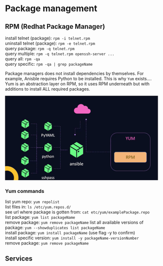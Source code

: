 # Package management

## RPM (Redhat Package Manager)  

install telnet (package): ``rpm -i telnet.rpm``  
uninstall telnet (package): ``rpm -e telnet.rpm``  
query package: ``rpm -q telnet.rpm``  
query multiple: ``rpm -q telnet.rpm openssh-server ...``  
query all: ``rpm -qa``  
query specific: ``rpm -qa | grep packageName``  

Package managers does not install dependencies by themselves. For example, Anisble requires Python to be installed. This is why ``Yum`` exists....  
Yum is an abstraction layer on RPM, so it uses RPM underneath but with additions to install ALL required packages.  

![yum](imgs/yum.png)  

### Yum commands  

list yum repo: ``yum repolist``  
list files in: ``ls /etc/yum.repos.d/``  
see url where package is gotten from: ``cat etc/yum/examplePackage.repo``  
list package: ``yum list packageName``  
remove package: ``yum remove packageName`` 
list all available versions of package: ``yum --showduplicates list packageName``  
install package: ``yum install packageName`` (use flag -y to confirm)  
install specific version: ``yum install -y packageName-versionNumber``  
remove package: ``yum remove packageName``  

## Services

